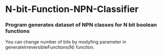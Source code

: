 # N-bit-Function-NPN-Classifier

<h3>Program generates dataset of NPN classes for N bit boolean functions</h3> 

You can change number of bits by modyfing parameter in generateIrreversibleFunctions(N) function.
